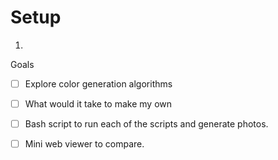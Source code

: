 # Setup

1.


Goals

- [ ] Explore color generation algorithms
- [ ] What would it take to make my own
- [ ] Bash script to run each of the scripts and generate photos.
- [ ] Mini web viewer to compare. 

